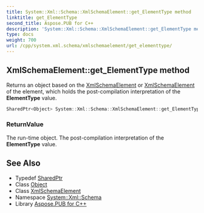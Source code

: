 ```yaml
---
title: System::Xml::Schema::XmlSchemaElement::get_ElementType method
linktitle: get_ElementType
second_title: Aspose.PUB for C++
description: 'System::Xml::Schema::XmlSchemaElement::get_ElementType method. Returns an object based on the XmlSchemaElement or XmlSchemaElement of the element, which holds the post-compilation interpretation of the ElementType value in C++.'
type: docs
weight: 700
url: /cpp/system.xml.schema/xmlschemaelement/get_elementtype/
---
```

## XmlSchemaElement::get_ElementType method


Returns an object based on the [XmlSchemaElement](../) or [XmlSchemaElement](../) of the element, which holds the post-compilation interpretation of the **ElementType** value.

```cpp
SharedPtr<Object> System::Xml::Schema::XmlSchemaElement::get_ElementType()
```


### ReturnValue

The run-time object. The post-compilation interpretation of the **ElementType** value.

## See Also

* Typedef [SharedPtr](../../../system/sharedptr/)
* Class [Object](../../../system/object/)
* Class [XmlSchemaElement](../)
* Namespace [System::Xml::Schema](../../)
* Library [Aspose.PUB for C++](../../../)

